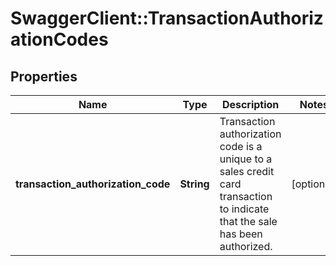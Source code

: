 # SwaggerClient::TransactionAuthorizationCodes

## Properties
Name | Type | Description | Notes
------------ | ------------- | ------------- | -------------
**transaction_authorization_code** | **String** | Transaction authorization code is a unique to a sales credit card transaction to indicate that the sale has been authorized. | [optional] 

